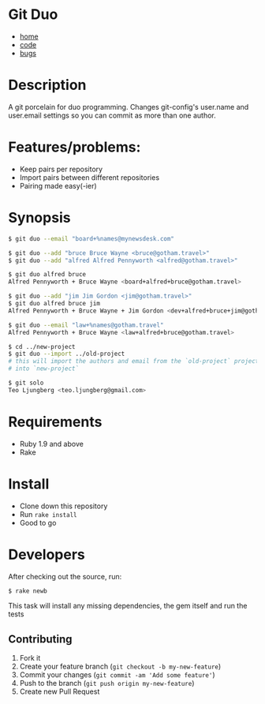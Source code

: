 # Git Duo

- [home](https://github.com/teoljungberg/git-duo)
- [code](https://github.com/teoljungberg/git-duo)
- [bugs](https://github.com/teoljungberg/git-duo/issues)

# Description

A git porcelain for duo programming. Changes git-config's user.name and
user.email settings so you can commit as more than one author.

# Features/problems:

* Keep pairs per repository
* Import pairs between different repositories
* Pairing made easy(-ier)

# Synopsis
```bash
$ git duo --email "board+%names@mynewsdesk.com"
```

```bash
$ git duo --add "bruce Bruce Wayne <bruce@gotham.travel>"
$ git duo --add "alfred Alfred Pennyworth <alfred@gotham.travel>"
```

```bash
$ git duo alfred bruce
Alfred Pennyworth + Bruce Wayne <board+alfred+bruce@gotham.travel>
```

```bash
$ git duo --add "jim Jim Gordon <jim@gotham.travel>"
$ git duo alfred bruce jim
Alfred Pennyworth + Bruce Wayne + Jim Gordon <dev+alfred+bruce+jim@gotham.traval>
```

```bash
$ git duo --email "law+%names@gotham.travel"
Alfred Pennyworth + Bruce Wayne <law+alfred+bruce@gotham.travel>
```

```bash
$ cd ../new-project
$ git duo --import ../old-project
# this will import the authors and email from the `old-project` project
# into `new-project`
```

```bash
$ git solo
Teo Ljungberg <teo.ljungberg@gmail.com>
```

# Requirements

* Ruby 1.9 and above
* Rake

# Install

* Clone down this repository
* Run `rake install`
* Good to go

# Developers

After checking out the source, run:

```bash
$ rake newb
```

This task will install any missing dependencies, the gem itself and
run the tests

## Contributing

1. Fork it
2. Create your feature branch (`git checkout -b my-new-feature`)
3. Commit your changes (`git commit -am 'Add some feature'`)
4. Push to the branch (`git push origin my-new-feature`)
5. Create new Pull Request
